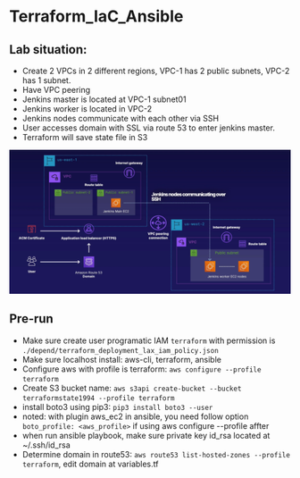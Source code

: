 # Terraform_IaC_Ansible
## Lab situation:
- Create 2 VPCs in 2 different regions, VPC-1 has 2 public subnets, VPC-2 has 1 subnet.
- Have VPC peering
- Jenkins master is located at VPC-1 subnet01
- Jenkins worker is located in VPC-2
- Jenkins nodes communicate with each other via SSH
- User accesses domain with SSL via route 53 to enter jenkins master.
- Terraform will save state file in S3

![alt text](./depend/picture.png "Diagram")

## Pre-run
- Make sure create user programatic IAM `terraform` with permission is `./depend/terraform_deployment_lax_iam_policy.json`
- Make sure localhost install: aws-cli, terraform, ansible
- Configure aws with profile is terraform: `aws configure --profile terraform`
- Create S3 bucket name: `aws s3api create-bucket --bucket terraformstate1994 --profile terraform` 
- install boto3 using pip3: `pip3 install boto3 --user`
- noted: with plugin aws_ec2 in ansible, you need follow option `boto_profile: <aws_profile>` if using aws configure --profile affter
- when run ansible playbook, make sure private key id_rsa located at ~/.ssh/id_rsa
- Determine domain in route53: `aws route53 list-hosted-zones --profile terraform`, edit domain at variables.tf